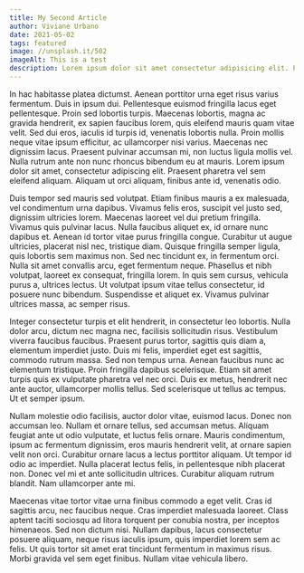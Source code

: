 ```yaml
---
title: My Second Article
author: Viviane Urbano
date: 2021-05-02
tags: featured
image: //unsplash.it/502
imageAlt: This is a test
description: Lorem ipsum dolor sit amet consectetur adipisicing elit. Perferendis accusantium sit illo neque rem omnis quaerat, nam similique vitae delectus ad magni vel quo maxime, magnam placeat. Reprehenderit, distinctio aliquam?
---
```


In hac habitasse platea dictumst. Aenean porttitor urna eget risus varius fermentum. Duis in ipsum dui. Pellentesque euismod fringilla lacus eget pellentesque. Proin sed lobortis turpis. Maecenas lobortis, magna ac gravida hendrerit, ex sapien faucibus lorem, quis eleifend mauris quam vitae velit. Sed dui eros, iaculis id turpis id, venenatis lobortis nulla. Proin mollis neque vitae ipsum efficitur, ac ullamcorper nisi varius. Maecenas nec dignissim lacus. Praesent pulvinar accumsan mi, non luctus ligula mollis vel. Nulla rutrum ante non nunc rhoncus bibendum eu at mauris. Lorem ipsum dolor sit amet, consectetur adipiscing elit. Praesent pharetra vel sem eleifend aliquam. Aliquam ut orci aliquam, finibus ante id, venenatis odio.

Duis tempor sed mauris sed volutpat. Etiam finibus mauris a ex malesuada, vel condimentum urna dapibus. Vivamus felis eros, suscipit vel justo sed, dignissim ultricies lorem. Maecenas laoreet vel dui pretium fringilla. Vivamus quis pulvinar lacus. Nulla faucibus aliquet ex, id ornare nunc dapibus et. Aenean id tortor vitae purus fringilla congue. Curabitur ut augue ultricies, placerat nisl nec, tristique diam. Quisque fringilla semper ligula, quis lobortis sem maximus non. Sed nec tincidunt ex, in fermentum orci. Nulla sit amet convallis arcu, eget fermentum neque. Phasellus et nibh volutpat, laoreet ex consequat, fringilla lorem. In quis sem cursus, vehicula purus a, ultrices lectus. Ut volutpat ipsum vitae tellus consectetur, id posuere nunc bibendum. Suspendisse et aliquet ex. Vivamus pulvinar ultrices massa, ac semper risus.

Integer consectetur turpis et elit hendrerit, in consectetur leo lobortis. Nulla dolor arcu, dictum nec magna nec, facilisis sollicitudin risus. Vestibulum viverra faucibus faucibus. Praesent purus tortor, sagittis quis diam a, elementum imperdiet justo. Duis mi felis, imperdiet eget est sagittis, commodo rutrum massa. Sed non tempus urna. Aenean faucibus nunc ac elementum tristique. Proin fringilla dapibus scelerisque. Etiam sit amet turpis quis ex vulputate pharetra vel nec orci. Duis ex metus, hendrerit nec ante auctor, ullamcorper mollis tellus. Sed scelerisque ut tellus ac tempus. Ut et semper ipsum.

Nullam molestie odio facilisis, auctor dolor vitae, euismod lacus. Donec non accumsan leo. Nullam et ornare tellus, sed accumsan metus. Aliquam feugiat ante ut odio vulputate, et luctus felis ornare. Mauris condimentum, ipsum ac fermentum dignissim, eros mauris hendrerit velit, at ornare sapien velit non orci. Curabitur ornare lacus a lectus porttitor aliquam. Ut tempor id odio ac imperdiet. Nulla placerat lectus felis, in pellentesque nibh placerat non. Donec vel mi et ante sollicitudin ultrices. Curabitur aliquam rutrum blandit. Nam ullamcorper ante mi.

Maecenas vitae tortor vitae urna finibus commodo a eget velit. Cras id sagittis arcu, nec faucibus neque. Cras imperdiet malesuada laoreet. Class aptent taciti sociosqu ad litora torquent per conubia nostra, per inceptos himenaeos. Sed non dictum nisi. Nullam dapibus, lacus consectetur posuere aliquam, neque risus iaculis ipsum, quis imperdiet lorem sem ac felis. Ut quis tortor sit amet erat tincidunt fermentum in maximus risus. Morbi gravida vel sem eget finibus. Nullam vitae vehicula libero.

